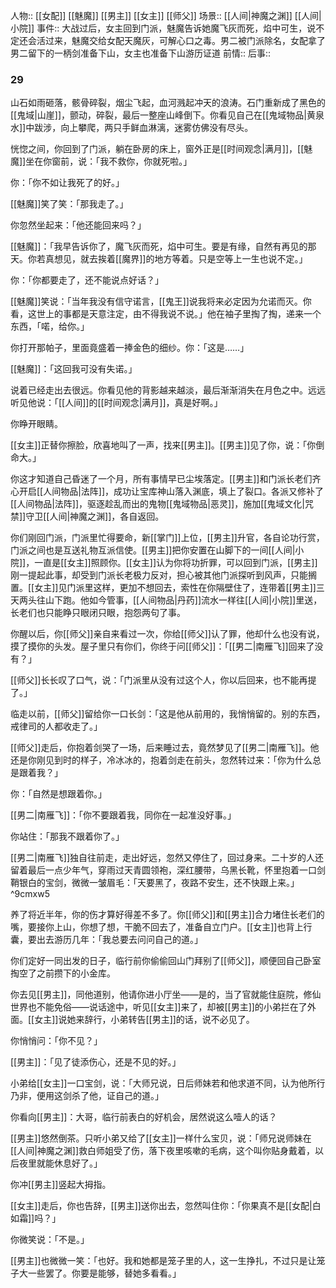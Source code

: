 人物:: [[女配]] [[魅魔]] [[男主]] [[女主]] [[师父]]
场景:: [[人间|神魔之渊]] [[人间|小院]]
事件:: 大战过后，女主回到门派，魅魔告诉她魔飞灰而死，焰中可生，说不定还会活过来，魅魔交给女配天魔灰，可解心口之毒。男二被门派除名，女配拿了男二留下的一柄剑准备下山，女主也准备下山游历证道
前情:: 
后事:: 

### 29

山石如雨砸落，骸骨碎裂，烟尘飞起，血河溅起冲天的浪涛。石门重新成了黑色的[[鬼域|山崖]]，颤动，碎裂，最后一整座山峰倒下。你看见自己在[[鬼域物品|黄泉水]]中跋涉，向上攀爬，两只手鲜血淋漓，迷雾仿佛没有尽头。

恍惚之间，你回到了门派，躺在卧房的床上，窗外正是[[时间观念|满月]]，[[魅魔]]坐在你窗前，说：「我不救你，你就死啦。」

你：「你不如让我死了的好。」

[[魅魔]]笑了笑：「那我走了。」

你忽然坐起来：「他还能回来吗？」

[[魅魔]]：「我早告诉你了，魔飞灰而死，焰中可生。要是有缘，自然有再见的那天。你若真想见，就去挨着[[魔界]]的地方等着。只是空等上一生也说不定。」

你：「你都要走了，还不能说点好话？」

[[魅魔]]笑说：「当年我没有信守诺言，[[鬼王]]说我将来必定因为允诺而灭。你看，这世上的事都是天意注定，由不得我说不说。」他在袖子里掏了掏，递来一个东西，「喏，给你。」

你打开那帕子，里面竟盛着一捧金色的细纱。你：「这是……」

[[魅魔]]：「这回我可没有失诺。」

说着已经走出去很远。你看见他的背影越来越淡，最后渐渐消失在月色之中。远远听见他说：「[[人间]]的[[时间观念|满月]]，真是好啊。」

你睁开眼睛。

[[女主]]正替你擦脸，欣喜地叫了一声，找来[[男主]]。[[男主]]见了你，说：「你倒命大。」

你这才知道自己昏迷了一个月，所有事情早已尘埃落定。[[男主]]和门派长老们齐心开启[[人间物品|法阵]]，成功让宝库神山落入渊底，填上了裂口。各派又修补了[[人间物品|法阵]]，驱逐趁乱而出的鬼物[[鬼域物品|恶灵]]，施加[[鬼域文化|咒禁]]守卫[[人间|神魔之渊]]，各自返回。

你们刚回门派，门派里忙得要命，新[[掌门]]上位，[[男主]]升官，各自论功行赏，门派之间也是互送礼物互派信使。[[男主]]把你安置在山脚下的一间[[人间|小院]]，一直是[[女主]]照顾你。[[女主]]认为你将功折罪，可以回到门派，[[男主]]刚一提起此事，却受到门派长老极力反对，担心被其他门派探听到风声，只能搁置。[[女主]]见门派里这样，更加不想回去，索性在你隔壁住了，连带着[[男主]]三天两头往山下跑。他如今管事，[[人间物品|丹药]]流水一样往[[人间|小院]]里送，长老们也只能睁只眼闭只眼，抱怨两句了事。

你醒以后，你[[师父]]亲自来看过一次，你给[[师父]]认了罪，他却什么也没有说，摸了摸你的头发。屋子里只有你们，你终于问[[师父]]：「[[男二|南雁飞]]回来了没有？」

[[师父]]长长叹了口气，说：「门派里从没有过这个人，你以后回来，也不能再提了。」

临走以前，[[师父]]留给你一口长剑：「这是他从前用的，我悄悄留的。别的东西，戒律司的人都收走了。」

[[师父]]走后，你抱着剑哭了一场，后来睡过去，竟然梦见了[[男二|南雁飞]]。他还是你刚见到时的样子，冷冰冰的，抱着剑走在前头，忽然转过来：「你为什么总是跟着我？」

你：「自然是想跟着你。」

[[男二|南雁飞]]：「你不要跟着我，同你在一起准没好事。」

你站住：「那我不跟着你了。」

[[男二|南雁飞]]独自往前走，走出好远，忽然又停住了，回过身来。二十岁的人还留着最后一点少年气，穿雨过天青圆领袍，深红腰带，乌黑长靴，怀里抱着一口剑鞘银白的宝剑，微微一皱眉毛：「天要黑了，夜路不安生，还不快跟上来。」 ^9cmxw5

养了将近半年，你的伤才算好得差不多了。你[[师父]]和[[男主]]合力堵住长老们的嘴，要接你上山，你想了想，干脆不回去了，准备自立门户。[[女主]]也背上行囊，要出去游历几年：「我总要去问问自己的道。」

你们定好一同出发的日子，临行前你偷偷回山门拜别了[[师父]]，顺便回自己卧室掏空了之前攒下的小金库。

你去见[[男主]]，同他道别，他请你进小厅坐——是的，当了官就能住庭院，修仙世界也不能免俗——说话途中，听见[[女主]]来了，却被[[男主]]的小弟拦在了外面。[[女主]]说她来辞行，小弟转告[[男主]]的话，说不必见了。

你悄悄问：「你不见？」

[[男主]]：「见了徒添伤心，还是不见的好。」

小弟给[[女主]]一口宝剑，说：「大师兄说，日后师妹若和他求道不同，认为他所行乃非，便用这剑杀了他，证自己的道。」

你看向[[男主]]：大哥，临行前表白的好机会，居然说这么噎人的话？

[[男主]]悠然倒茶。只听小弟又给了[[女主]]一样什么宝贝，说：「师兄说师妹在[[人间|神魔之渊]]救白师姐受了伤，落下夜里咳嗽的毛病，这个叫你贴身戴着，以后夜里就能休息好了。」

你冲[[男主]]竖起大拇指。

[[女主]]走后，你也告辞，[[男主]]送你出去，忽然叫住你：「你果真不是[[女配|白如霜]]吗？」

你微笑说：「不是。」

[[男主]]也微微一笑：「也好。我和她都是笼子里的人，这一生挣扎，不过只是让笼子大一些罢了。你要是能够，替她多看看。」